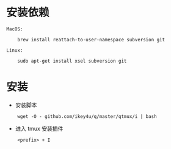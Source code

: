 # 安装依赖

```
MacOS:

    brew install reattach-to-user-namespace subversion git

Linux:

    sudo apt-get install xsel subversion git
```

# 安装

- 安装脚本

```
    wget -O - github.com/ikey4u/q/master/qtmux/i | bash
```

- 进入 tmux 安装插件

```
    <prefix> + I
```
